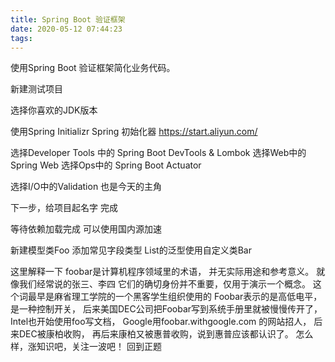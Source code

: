 ```yaml
---
title: Spring Boot 验证框架
date: 2020-05-12 07:44:23
tags:
---
```


使用Spring Boot 验证框架简化业务代码。

新建测试项目

选择你喜欢的JDK版本

使用Spring Initializr Spring 初始化器
https://start.aliyun.com/

选择Developer Tools 中的 Spring Boot DevTools & Lombok
选择Web中的Spring Web
选择Ops中的 Spring Boot Actuator 

选择I/O中的Validation 也是今天的主角

下一步，给项目起名字
完成

等待依赖加载完成
可以使用国内源加速

新建模型类Foo
添加常见字段类型
List的泛型使用自定义类Bar

这里解释一下
foobar是计算机程序领域里的术语，
并无实际用途和参考意义。
就像我们经常说的张三、李四
它们的确切身份并不重要，仅用于演示一个概念。
这个词最早是麻省理工学院的一个黑客学生组织使用的
Foobar表示的是高低电平，是一种控制开关，
后来美国DEC公司把Foobar写到系统手册里就被慢慢传开了，
Intel也开始使用foo写文档，
Google用foobar.withgoogle.com 的网站招人，
后来DEC被康柏收购，
再后来康柏又被惠普收购，说到惠普应该都认识了。
怎么样，涨知识吧，关注一波吧！
回到正题










